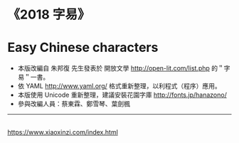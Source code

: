 # 《2018 字易》
# Easy Chinese characters
* 本版改編自 朱邦復 先生發表於 開放文學 <http://open-lit.com/list.php> 的＂字易＂一書。
* 依 YAML <http://www.yaml.org/> 格式重新整理，以利程式（程序）應用。
* 本版使用 Unicode 重新整理，建議安裝花園字庫 <http://fonts.jp/hanazono/>
* 參與改編人員：蔡東霖、鄭雪琴、葉劍楓
***
<br><https://www.xiaoxinzi.com/index.html> 

